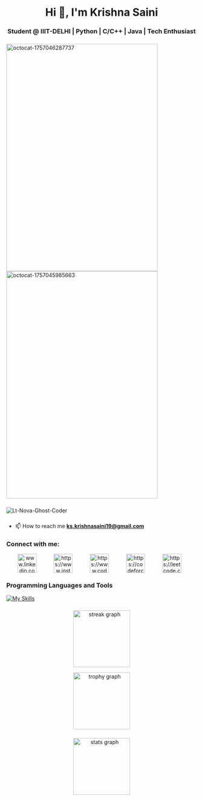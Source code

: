 <h1 align="center">Hi 👋, I'm Krishna Saini</h1>
<h3 align="center">Student @ IIIT-DELHI | Python | C/C++ | Java | Tech Enthusiast</h3>

###
<img width="400" height="600" alt="octocat-1757046287737" src="https://github.com/user-attachments/assets/3ac6ba09-cf99-4acb-be93-dc105169b3f4" />
<img width="400" height="600" alt="octocat-1757045985663" src="https://github.com/user-attachments/assets/6d89159a-6f76-4b6b-9a12-567bd779c8be" />

###
<p align="left"> <img src="https://komarev.com/ghpvc/?username=Lt-Nova-Ghost-Coder&label=Profile%20views&color=0e75b6&style=flat" alt="Lt-Nova-Ghost-Coder" /> </p>

###
- 📫 How to reach me **ks.krishnasaini19@gmail.com**


###
<h3 align="left">Connect with me:</h3>
<p align="center">
<a href="https://linkedin.com/in/krishna-saini-04a309304" target="blank"><img align="center" src="https://raw.githubusercontent.com/rahuldkjain/github-profile-readme-generator/master/src/images/icons/Social/linked-in-alt.svg" alt="www.linkedin.com/in/krishna-saini-04a309304" height="50" width="50" style="margin: 0 15px;" /></a>&nbsp;&nbsp;&nbsp;
<a href="https://www.instagram.com/k.r.i.s.h_ks.co/?next=%2f" target="blank"><img align="center" src="https://raw.githubusercontent.com/rahuldkjain/github-profile-readme-generator/master/src/images/icons/Social/instagram.svg" alt="https://www.instagram.com/k.r.i.s.h_ks.co/?next=%2f" height="50" width="50" style="margin: 0 15px;" /></a>&nbsp;&nbsp;&nbsp;
<a href="https://www.codechef.com/users/kksks1234" target="blank"><img align="center" src="https://cdn.jsdelivr.net/npm/simple-icons@3.1.0/icons/codechef.svg" alt="https://www.codechef.com/users/kksks1234" height="50" width="50" style="margin: 0 15px;" /></a>&nbsp;&nbsp;&nbsp;
<a href="https://codeforces.com/profile/krishna0019" target="blank"><img align="center" src="https://raw.githubusercontent.com/rahuldkjain/github-profile-readme-generator/master/src/images/icons/Social/codeforces.svg" alt="https://codeforces.com/profile/krishna0019" height="50" width="50" style="margin: 0 15px;" /></a>&nbsp;&nbsp;&nbsp;
<a href="https://leetcode.com/u/kksks1234/" target="blank"><img align="center" src="https://raw.githubusercontent.com/rahuldkjain/github-profile-readme-generator/master/src/images/icons/Social/leet-code.svg" alt="https://leetcode.com/u/kksks1234/" height="50" width="50" style="margin: 0 15px;" /></a>&nbsp;&nbsp;&nbsp;
</p>

###
<h3> Programming Languages and Tools </h3>

[![My Skills](https://skillicons.dev/icons?i=py,c,cpp,java,html,css,linux,bash,mysql,vscode,pycharm,ubuntu,vim,windows,figma,github,idea)](https://skillicons.dev)

###
<div align="center">
  
<p><img src="https://streak-stats.demolab.com?user=Lt-Nova-Ghost-Coder&locale=en&mode=daily&theme=dracula&hide_border=false&border_radius=5&order=3" height="150" alt="streak graph"  /></p>
  
<p><img src="https://github-profile-trophy.vercel.app?username=Lt-Nova-Ghost-Coder&theme=dracula&column=-1&row=1&margin-w=8&margin-h=8&no-bg=false&no-frame=false&order=4" height="150" alt="trophy graph"  /></p>
</div>

###
<div align="center">
<p><img src="https://github-readme-stats.vercel.app/api?username=Lt-Nova-Ghost-Coder&hide_title=false&hide_rank=false&show_icons=true&include_all_commits=true&count_private=true&disable_animations=false&theme=dracula&locale=en&hide_border=false" height="150" alt="stats graph"  /></p>
 </div>

###




